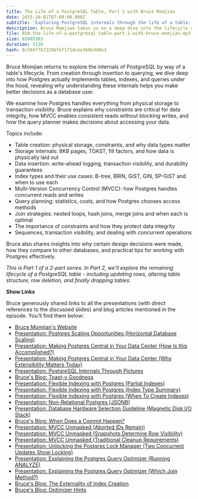 ```yaml
---
title: The Life of a PostgreSQL Table, Part 1 with Bruce Momjian
date: 2025-10-01T07:00:00.000Z
subtitle: 'Exploring PostgreSQL internals through the life of a table: from creation through insertion to queries'
description: Bruce Momjian takes us on a deep dive into the lifecycle of a PostgreSQL table. We explore how tables are created, how data is inserted and stored, and how queries work - from physical storage and MVCC to constraints and query planning.
file: 010-the-life-of-a-postgresql-table-part-1-with-bruce-momjian.mp3
size: 82085383
duration: 5120
hash: 8c5847767224bfe7171dcee366b3d8e3
---
```


Bruce Momjian returns to explore the internals of PostgreSQL by way of a table's lifecycle.
From creation through insertion to querying, we dive deep into how Postgres actually implements tables, indexes, and queries under the hood, revealing why understanding these internals helps you make better decisions as a database user.

We examine how Postgres handles everything from physical storage to transaction visibility.
Bruce explains why constraints are critical for data integrity, how MVCC enables consistent reads without blocking writes, and how the query planner makes decisions about accessing your data.

Topics include:

- Table creation: physical storage, constraints, and why data types matter
- Storage internals: 8KB pages, TOAST, fill factors, and how data is physically laid out
- Data insertion: write-ahead logging, transaction visibility, and durability guarantees
- Index types and their use cases: B-tree, BRIN, GiST, GIN, SP-GiST and when to use each
- Multi-Version Concurrency Control (MVCC): how Postgres handles concurrent reads and writes
- Query planning: statistics, costs, and how Postgres chooses access methods
- Join strategies: nested loops, hash joins, merge joins and when each is optimal
- The importance of constraints and how they protect data integrity
- Sequences, transaction visibility, and dealing with concurrent operations

Bruce also shares insights into why certain design decisions were made, how they compare to other databases, and practical tips for working with Postgres effectively.

_This is Part 1 of a 2-part series. In Part 2, we'll explore the remaining lifecycle of a PostgreSQL table - including updating rows, altering table structure, row deletion, and finally dropping tables._

**Show Links**

Bruce generously shared links to all the presentations (with direct references to the discussed slides) and blog articles mentioned in the episode. You'll find them below:

- [Bruce Momjian's Website](https://momjian.us/)
- [Presentation: Postgres Scaling Opportunities (Horizontal Database Scaling)](https://momjian.us/main/writings/pgsql/scaling.pdf#page=6)
- [Presentation: Making Postgres Central in Your Data Center (How Is this Accomplished?)](https://momjian.us/main/writings/pgsql/central.pdf#page=4)
- [Presentation: Making Postgres Central in Your Data Center (Why Extensibility Matters Today)](https://momjian.us/main/writings/pgsql/central.pdf#page=20)
- [Presentation: PostgreSQL Internals Through Pictures](https://momjian.us/main/writings/pgsql/internalpics.pdf)
- [Bruce's Blog: Toast-y Goodness](https://momjian.us/main/blogs/pgblog/2012.html#January_17_2012)
- [Presentation: Flexible Indexing with Postgres (Partial Indexes)](https://momjian.us/main/writings/pgsql/indexing.pdf#page=10)
- [Presentation: Flexible Indexing with Postgres (Index Type Summary)](https://momjian.us/main/writings/pgsql/indexing.pdf#page=24)
- [Presentation: Flexible Indexing with Postgres (When To Create Indexes)](https://momjian.us/main/writings/pgsql/indexing.pdf#page=50)
- [Presentation: Non-Relational Postgres (JSONB)](https://momjian.us/main/writings/pgsql/non-relational.pdf#page=35)
- [Presentation: Database Hardware Selection Guideline (Magnetic Disk I/O Stack)](https://momjian.us/main/writings/pgsql/hw_selection.pdf#page=9)
- [Bruce's Blog: When Does a Commit Happen?](https://momjian.us/main/blogs/pgblog/2020.html#June_3_2020)
- [Presentation: MVCC Unmasked (Aborted IDs Remain)](https://momjian.us/main/writings/pgsql/mvcc.pdf#page=24)
- [Presentation: MVCC Unmasked (Snapshots Determine Row Visibility)](https://momjian.us/main/writings/pgsql/mvcc.pdf#page=10)
- [Presentation: MVCC Unmasked (Traditional Cleanup Requirements)](https://momjian.us/main/writings/pgsql/mvcc.pdf#page=44)
- [Presentation: Unlocking the Postgres Lock Manager (Two Concurrent Updates Show Locking)](https://momjian.us/main/writings/pgsql/locking.pdf#page=62)
- [Presentation: Explaining the Postgres Query Optimizer (Running ANALYZE)](https://momjian.us/main/writings/pgsql/optimizer.pdf#page=17)
- [Presentation: Explaining the Postgres Query Optimizer (Which Join Method?)](https://momjian.us/main/writings/pgsql/optimizer.pdf#page=30)
- [Bruce's Blog: The Externality of Index Creation](https://momjian.us/main/blogs/pgblog/2012.html#July_9_2012)
- [Bruce's Blog: Optimizer Hints](https://momjian.us/main/blogs/pgblog/2018.html#December_12_2018)
